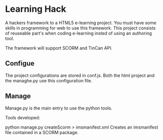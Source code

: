 Learning Hack
=============
A hackers framework to a HTML5 e-learning project. You must have some skills
in programming for web to use this framework. This project consists of
reuseable part's when coding e-learning insted of using an authoring tool.

The framework will support SCORM and TinCan API. 


Configue
---------
The project configurations are stored in conf.js. 
Both the html project and the managhe.py use this
configuration file. 


Manage
------
Manage.py is the main entry to use the python tools. 

Tools developed:

python manage.py createScorm > imsmanifest.xml
Creates an imsmanifest file contained in a SCORM package. 


